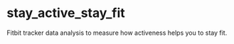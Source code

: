 # stay_active_stay_fit
Fitbit tracker data analysis to measure how activeness helps you to stay fit.
